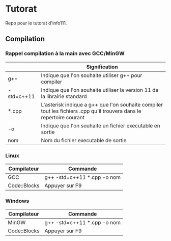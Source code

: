 # Tutorat
Repo pour le tutorat d'info111.

## Compilation
### **Rappel compilation à la main avec GCC/MinGW**
|   | Signification|
|---------------- | -------------|
| g++ | Indique que l'on souhaite utiliser g++ pour compiler |
| -std=c++11  | Indique que l'on souhaite utiliser la version 11 de la librairie standard |
| *.cpp | L'asterisk indique a g++ que l'on souhaite compiler tout les fichiers .cpp qu'il trouvera dans le repertoire courant |
| -o | Indique que l'on souhaite un fichier executable en sortie |
| nom | Nom du fichier executable de sortie |

### **Linux**

|Compilateur | Commande|
|------------ | -------------|
| GCC | g++ -std=c++11 *.cpp -o nom |
| Code::Blocks | Appuyer sur F9|

### **Windows**

|Compilateur | Commande|
|------------ | -------------|
|MinGW | g++ -std=c++11 *.cpp -o nom |
|Code::Blocks | Appuyer sur F9|
